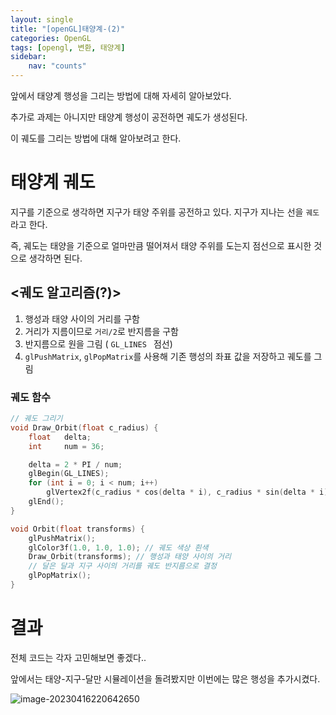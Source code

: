 ```yaml
---
layout: single
title: "[openGL]태양계-(2)"
categories: OpenGL
tags: [opengl, 변환, 태양계]
sidebar:
    nav: "counts"
---
```


앞에서 태양계 행성을 그리는 방법에 대해 자세히 알아보았다.

추가로 과제는 아니지만 태양계 행성이 공전하면 궤도가 생성된다. 

이 궤도를 그리는 방법에 대해 알아보려고 한다. 

# 태양계 궤도

지구를 기준으로 생각하면 지구가 태양 주위를 공전하고 있다. 지구가 지나는 선을 `궤도`라고 한다. 

즉, 궤도는  태양을 기준으로 얼마만큼 떨어져서 태양 주위를 도는지 점선으로 표시한 것으로 생각하면 된다.

## <궤도 알고리즘(?)>

1. 행성과 태양 사이의 거리를 구함
2. 거리가 지름이므로 `거리/2`로 반지름을 구함
3. 반지름으로 원을 그림 ( `GL_LINES ` 점선)
4. `glPushMatrix`, `glPopMatrix`를 사용해 기존 행성의 좌표 값을 저장하고 궤도를 그림 

### 궤도 함수

```c++
// 궤도 그리기 
void Draw_Orbit(float c_radius) {
	float	delta;
	int		num = 36;

	delta = 2 * PI / num;
	glBegin(GL_LINES);
	for (int i = 0; i < num; i++)
		glVertex2f(c_radius * cos(delta * i), c_radius * sin(delta * i));
	glEnd();
}

void Orbit(float transforms) {
	glPushMatrix();
	glColor3f(1.0, 1.0, 1.0); // 궤도 색상 흰색 
	Draw_Orbit(transforms); // 행성과 태양 사이의 거리 
    // 달은 달과 지구 사이의 거리를 궤도 반지름으로 결정
	glPopMatrix();
}
```

# 결과

전체 코드는 각자 고민해보면 좋겠다.. 

앞에서는 태양-지구-달만 시뮬레이션을 돌려봤지만 이번에는 많은 행성을 추가시켰다. 

![image-20230416220642650]({{site.url}}/images/2023-04-12-gl5/image-20230416220642650.png)